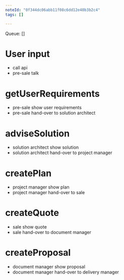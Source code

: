 ```yaml
---
noteId: "0f344dc06abb11f08c6dd12e40b3b2c4"
tags: []

---
```


Queue: [] 


# User input
- call api
- pre-sale talk 

# getUserRequirements
- pre-sale show user requirements
- pre-sale hand-over to solution architect

# adviseSolution
- solution architect show solution
- solution architect hand-over to project manager

# createPlan
- project manager show plan
- project manager hand-over to sale

# createQuote
- sale show quote
- sale hand-over to document manager

# createProposal
- document manager show proposal
- document manager hand-over to delivery manager